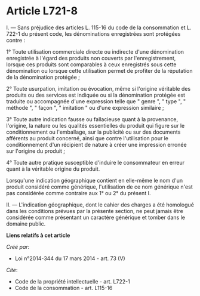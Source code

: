 # Article L721-8

I. ― Sans préjudice des articles L. 115-16 du code de la consommation et L. 722-1 du présent code, les dénominations
enregistrées sont protégées contre : 

1° Toute utilisation commerciale directe ou indirecte d'une dénomination enregistrée à l'égard des produits non couverts par
l'enregistrement, lorsque ces produits sont comparables à ceux enregistrés sous cette dénomination ou lorsque cette
utilisation permet de profiter de la réputation de la dénomination protégée ; 

2° Toute usurpation, imitation ou évocation, même si l'origine véritable des produits ou des services est indiquée ou si la
dénomination protégée est traduite ou accompagnée d'une expression telle que " genre ", " type ", " méthode ", " façon ", "
imitation " ou d'une expression similaire ; 

3° Toute autre indication fausse ou fallacieuse quant à la provenance, l'origine, la nature ou les qualités essentielles du
produit qui figure sur le conditionnement ou l'emballage, sur la publicité ou sur des documents afférents au produit
concerné, ainsi que contre l'utilisation pour le conditionnement d'un récipient de nature à créer une impression erronée sur
l'origine du produit ; 

4° Toute autre pratique susceptible d'induire le consommateur en erreur quant à la véritable origine du produit. 

Lorsqu'une indication géographique contient en elle-même le nom d'un produit considéré comme générique, l'utilisation de ce
nom générique n'est pas considérée comme contraire aux 1° ou 2° du présent I. 

II. ― L'indication géographique, dont le cahier des charges a été homologué dans les conditions prévues par la présente
section, ne peut jamais être considérée comme présentant un caractère générique et tomber dans le domaine public.

**Liens relatifs à cet article**

_Créé par_:

  - Loi n°2014-344 du 17 mars 2014 - art. 73 (V)

_Cite_:

  - Code de la propriété intellectuelle - art. L722-1
  - Code de la consommation - art. L115-16
